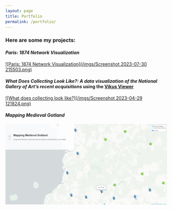 ```yaml
---
layout: page
title: Portfolio
permalink: /portfolio/
---
```


### Here are some my projects: 

#### _Paris: 1874 Network Visualization_
[![Paris: 1874 Network Visualization](/imgs/Screenshot 2023-07-30 215503.png)](https://bzweig633.github.io/Paris-1874-Network)

#### _What Does Collecting Look Like?: A data visualization of the National Gallery of Art’s recent acquisitions_ using the [Vikus Viewer](https://github.com/cpietsch/vikus-viewer) 
[![What does collecting look like?](/imgs/Screenshot 2023-04-29 121824.png)](https://bzweig633.github.io/vikus-nga/)  


#### _Mapping Medieval Gotland_ 
[![Mapping Medieval Gotland](/imgs/Screenshot_20221219_100138.png)](https://bzweig633.github.io/Mapping-Medieval-Gotland/)
